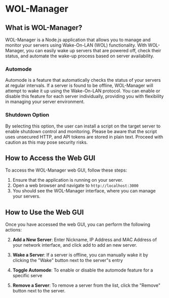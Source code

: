 # WOL-Manager

## What is WOL-Manager?

WOL-Manager is a Node.js application that allows you to manage and monitor your servers using Wake-On-LAN (WOL) functionality. With WOL-Manager, you can easily wake up servers that are powered off, check their status, and automate the wake-up process based on server availability.

### Automode

Automode is a feature that automatically checks the status of your servers at regular intervals. If a server is found to be offline, WOL-Manager will attempt to wake it up using the Wake-On-LAN protocol. You can enable or disable this feature for each server individually, providing you with flexibility in managing your server environment.

### Shutdown Option

By selecting this option, the user can install a script on the target server to enable shutdown control and monitoring. Please be aware that the script uses unsecured HTTP, and API tokens are stored in plain text. Proceed with caution as this may pose security risks.

## How to Access the Web GUI

To access the WOL-Manager web GUI, follow these steps:

1. Ensure that the application is running on your server.
2. Open a web browser and navigate to `http://localhost:3000`
3. You should see the WOL-Manager interface, where you can manage your servers.

## How to Use the Web GUI

Once you have accessed the web GUI, you can perform the following actions:

2. **Add a New Server**: Enter Nickname, IP Address and MAC Address of your network interface, and click add to add an new server.

3. **Wake a Server**: If a server is offline, you can manually wake it by clicking the "Wake" button next to the server"s entry

4. **Toggle Automode**: To enable or disable the automode feature for a specific serve

5. **Remove a Server**: To remove a server from the list, click the "Remove" button next to the server.